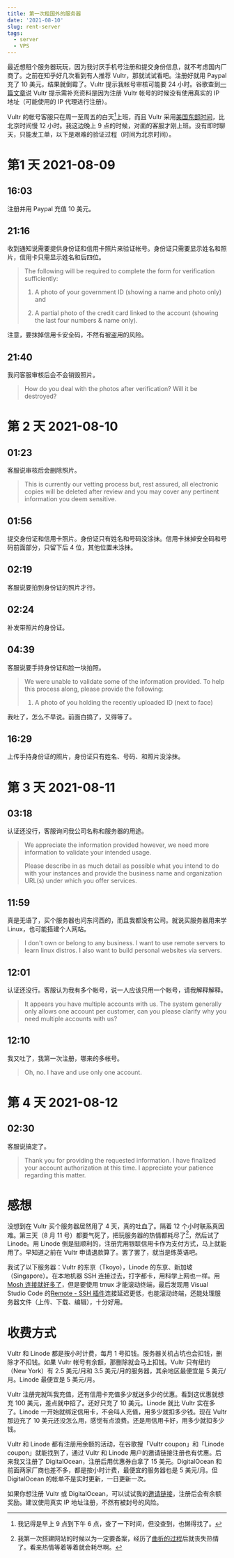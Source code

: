 ```yaml
---
title: 第一次租国外的服务器
date: '2021-08-10'
slug: rent-server
tags:
  - server
  - VPS
---
```


<!--more-->



最近想租个服务器玩玩，因为我讨厌手机号注册和提交身份信息，就不考虑国内厂商了。之前在知乎好几次看到有人推荐 Vultr，那就试试看吧。注册好就用 Paypal 充了 10 美元，结果就倒霉了。Vultr 提示我帐号审核可能要 24 小时。谷歌查到[一篇文章](https://www.vultrblog.com/vultr-account-verification/.html)说 Vultr 提示需补充资料是因为注册 Vultr 帐号的时候没有使用真实的 IP 地址（可能使用的 IP 代理进行注册）。

Vultr 的帐号客服只在周一至周五的白天[^tian]上班，而且 Vultr 采用[美国东部时间](https://zh.wikipedia.org/zh-cn/%E5%8C%97%E7%BE%8E%E4%B8%9C%E9%83%A8%E6%97%B6%E5%8C%BA)，比北京时间慢 12 小时。我这边晚上 9 点的时候，对面的客服才刚上班。没有即时聊天，只能发工单，以下是艰难的验证过程（时间为北京时间）。

[^tian]: 我记得是早上 9 点到下午 6 点，查了一下时间，但没查到，也懒得找了。

# 第1 天 2021-08-09

## 16:03

注册并用 Paypal 充值 10 美元。

## 21:16

收到通知说需要提供身份证和信用卡照片来验证帐号。身份证只需要显示姓名和照片，信用卡只需显示姓名和后四位。

> The following will be required to complete the form for verification sufficiently:
> 
> 1. A photo of your government ID (showing a name and photo only) and
> 
> 2. A partial photo of the credit card linked to the account (showing the last four numbers & name only).

注意，要抹掉信用卡安全码，不然有被盗用的风险。

## 21:40

我问客服审核后会不会销毁照片。

> How do you deal with the photos after verification? Will it be destroyed?

# 第 2 天 2021-08-10

## 01:23

客服说审核后会删除照片。

> This is currently our vetting process but, rest assured, all electronic copies will be deleted after review and you may cover any pertinent information you deem sensitive.

## 01:56

提交身份证和信用卡照片。身份证只有姓名和号码没涂抹。信用卡抹掉安全码和号码前面部分，只留下后 4 位，其他位置未涂抹。

## 02:19

客服说要拍到身份证的照片才行。

## 02:24

补发带照片的身份证。

## 04:39

客服说要手持身份证和脸一块拍照。

> We were unable to validate some of the information provided. To help this process along, please provide the following:
>
> 1. A photo of you holding the recently uploaded ID (next to face)

我吐了，怎么不早说。前面白搞了，又得等了。

## 16:29

上传手持身份证的照片，身份证只有姓名、号码、和照片没涂抹。

# 第 3 天 2021-08-11

## 03:18

认证还没行，客服询问我公司名称和服务器的用途。

> We appreciate the information provided however, we need more information to validate your intended usage.
>
> Please describe in as much detail as possible what you intend to do with your instances and provide the business name and organization URL(s) under which you offer services.

## 11:59

真是无语了，买个服务器也问东问西的，而且我都没有公司。就说买服务器用来学 Linux，也可能搭建个人网站。

> I don't own or belong to any business. I want to use remote servers to learn linux distros. I also want to build personal websites via servers.

## 12:01

认证还没行。客服认为我有多个帐号，说一人应该只用一个帐号，请我解释解释。

> It appears you have multiple accounts with us. The system generally only allows one account per customer, can you please clarify why you need multiple accounts with us?

## 12:10

我又吐了，我第一次注册，哪来的多帐号。

> Oh, no. I have and use only one account.

# 第 4 天 2021-08-12

## 02:30

客服说搞定了。

> Thank you for providing the requested information. I have finalized your account authorization at this time. I appreciate your patience regarding this matter.

# 感想

没想到在 Vultr 买个服务器居然用了 4 天，真的吐血了。隔着 12 个小时联系真困难。第三天（8 月 11 号）都要气死了，把玩服务器的热情都耗尽了[^le]，然后试了 Linode。用 Linode 倒是挺顺利的，注册完用银联信用卡作为支付方式，马上就能用了。早知道之前在 Vultr 申请退款算了。罢了罢了，就当是练英语吧。

[^le]: 我第一次搭建网站的时候以为一定要备案，经历了[曲折的过程](http://disq.us/p/2ev0ji9)后就丧失热情了。看来热情等着等着就会耗尽啊。

我试了以下服务器：Vultr 的东京（Tkoyo），Linode 的东京、新加坡（Singapore）。在本地机器 SSH 连接过去，打字都卡，用科学上网也一样。用 [Mosh 连接就好多了](https://twitter.com/CyrusYip10/status/1425347251560271874)，但是要使用 tmux 才能滚动终端，最后发现用 Visual Studio Code 的[Remote - SSH 插件](https://marketplace.visualstudio.com/items?itemName=ms-vscode-remote.remote-ssh)连接延迟更低，也能滚动终端，还能处理服务器文件（上传、下载、编辑），十分好用。

# 收费方式

Vultr 和 Linode 都是按小时计费，每月 1 号扣钱。服务器关机占坑也会扣钱，删除才不扣钱。如果 Vultr 帐号有余额，那删除就会马上扣钱。Vultr 只有纽约（New York）有 2.5 美元/月和 3.5 美元/月的服务器，其余地区最便宜是 5 美元/月。Linode 最便宜是 5 美元/月。

Vultr 注册完就叫我充值，还有信用卡充值多少就送多少的优惠。看到这优惠就想充 100 美元，差点就中招了。还好只充了 10 美元。Linode 就比 Vultr 实在多了。Linode 一开始就绑定信用卡，不会叫人充值，用多少就扣多少钱。现在 Vultr 那边充了 10 美元还没怎么用，感觉有点浪费。还是用信用卡好，用多少就扣多少钱。

Vultr 和 Linode 都有注册用余额的活动，在谷歌搜「Vultr coupon」和「Linode coupon」就能找到了，通过 Vultr 和 Linode 用户的邀请链接注册也有优惠。后来我又注册了 DigitalOcean，注册后用优惠券白拿了 15 美元。DigitalOcean 和前面两家厂商也差不多，都是按小时计费，最便宜的服务器也是 5 美元/月。但 DigitalOcean 的帐单不是实时更新，一日更新一次。

如果你想注册 Vultr 或 DigitalOcean，可以试试我的[邀请链接](/zh-cn/donate/)，注册后会有余额奖励。建议使用真实 IP 地址注册，不然有被封号的风险。